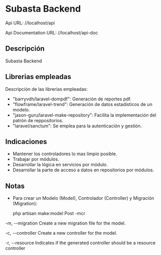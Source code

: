 # Subasta Backend
Api URL: //localhost/api

Api Documentation URL: //localhost/api-doc


## Descripción 
Subasta Backend 

## Librerias empleadas
Descripción de las librerias empleadas: 
 - "barryvdh/laravel-dompdf": Generación de reportes pdf.
 - "flowframe/laravel-trend": Generación de datos estadísticos de un modelo.
 - "jason-guru/laravel-make-repository": Facilita la implementación del patrón de reppositorios.
 - "laravel/sanctum": Se emplea para la autenticación y gestión.

## Indicaciones 
- Mantener los controladores lo mas limpio posible.
- Trabajar por módulos.
- Desarrollar la lógica en servicios por módulo.
- Desarrollar la parte de acceso a datos en repositorios por módulos.




## Notas
- Para crear un Modelo (Model), Controlador (Controller) y Migración (Migration): 

    php artisan make:model Post -mcr

-m, --migration Create a new migration file for the model.

-c, --controller Create a new controller for the model.

-r, --resource Indicates if the generated controller should be a resource controller
